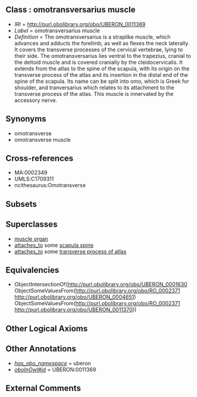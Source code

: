
## Class : omotransversarius muscle

 * *IRI* = http://purl.obolibrary.org/obo/UBERON_0011369
 * *Label* = omotransversarius muscle
 * *Definition* = The omotransversarius is a straplike muscle, which advances and adducts the forelimb, as well as flexes the neck laterally. It covers the transverse processes of the cervical vertebrae, lying to their side. The omotransversarius lies ventral to the trapezius, cranial to the deltoid muscle and is covered cranially by the cleidocervicalis. It extends from the atlas to the spine of the scapula, with its origin on the transverse process of the atlas and its insertion in the distal end of the spine of the scapula. Its name can be split into omo, which is Greek for shoulder, and tranversarius which relates to its attachment to the transverse process of the atlas. This muscle is innervated by the accessory nerve.

## Synonyms

 * omotransverse
 * omotransverse muscle

## Cross-references

 * MA:0002349
 * UMLS:C1709311
 * ncithesaurus:Omotransverse

## Subsets


## Superclasses

 * [muscle organ](../../UBERON/30/UBERON_0001630.md)
 * [attaches_to](../../RO/71/RO_0002371.md) some [scapula spine](../../UBERON/51/UBERON_0004651.md)
 * [attaches_to](../../RO/71/RO_0002371.md) some [transverse process of atlas](../../UBERON/70/UBERON_0011370.md)

## Equivalencies

 * ObjectIntersectionOf(<http://purl.obolibrary.org/obo/UBERON_0001630> ObjectSomeValuesFrom(<http://purl.obolibrary.org/obo/RO_0002371> <http://purl.obolibrary.org/obo/UBERON_0004651>) ObjectSomeValuesFrom(<http://purl.obolibrary.org/obo/RO_0002371> <http://purl.obolibrary.org/obo/UBERON_0011370>))

## Other Logical Axioms


## Other Annotations

 * *[has_obo_namespace](../../ce/oboInOwl#hasOBONamespace.md)* = uberon
 * *[oboInOwl#id](../../id/oboInOwl#id.md)* = UBERON:0011369

## External Comments

